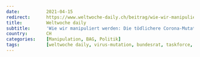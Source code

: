 ```yaml
---
date:          2021-04-15
redirect:      https://www.weltwoche-daily.ch/beitrag/wie-wir-manipuliert-werden-die-toedlichere-corona-mutation-ist-ein-schauermaerchen-die-schutzmaskenpflicht-ein-schlechter-witz/
title:         Weltwoche daily
subtitle:      'Wie wir manipuliert werden: Die tödlichere Corona-Mutation ist ein Schauermärchen, die Schutzmaskenpflicht ein schlechter Witz'
country:       CH
categories:    [Manipulation, BAG, Politik]
tags:          [weltwoche daily, virus-mutation, bundesrat, taskforce, maske]
---
```

